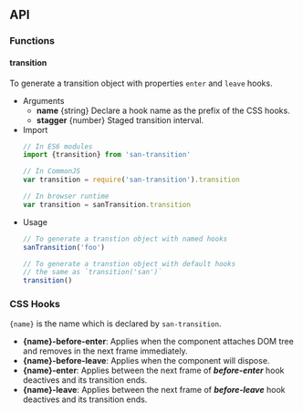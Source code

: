 ## API

### Functions

#### **transition**

To generate a transition object with properties `enter` and `leave` hooks.

- Arguments
  - **name** {string} Declare a hook name as the prefix of the CSS hooks.
  - **stagger** {number} Staged transition interval.
- Import
  ```javascript
  // In ES6 modules
  import {transition} from 'san-transition'

  // In CommonJS
  var transition = require('san-transition').transition

  // In browser runtime
  var transition = sanTransition.transition
  ```
- Usage
  ```javascript
  // To generate a transtion object with named hooks
  sanTransition('foo')

  // To generate a transtion object with default hooks
  // the same as `transition('san')`
  transition()
  ```

### CSS Hooks

`{name}` is the name which is declared by `san-transition`.

- **{name}-before-enter**: Applies when the component attaches DOM tree and removes in the next frame immediately.
- **{name}-before-leave**: Applies when the component will dispose.
- **{name}-enter**: Applies between the next frame of ***before-enter*** hook deactives and its transition ends.
- **{name}-leave**: Applies between the next frame of ***before-leave*** hook deactives and its transition ends.